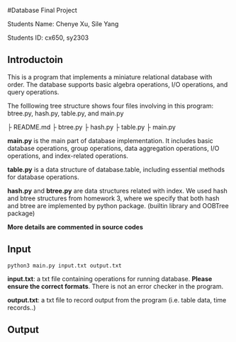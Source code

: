 #Database Final Project

Students Name: Chenye Xu, Sile Yang

Students ID: cx650, sy2303

## Introductoin

This is a program that implements a miniature relational database with order. The database supports basic algebra operations, I/O operations, and query operations. 

The folllowing tree structure shows four files involving in this program: btree.py, hash.py, table.py, and main.py

├ README.md
├ btree.py
├ hash.py
├ table.py
├ main.py

**main.py**  is the main part of database implementation. It includes basic database operations, group operations, data aggregation operations, I/O operations, and index-related operations.

**table.py** is a data structure of database.table, including essential methods for database operations.

**hash.py** and **btree.py** are data structures related with index. We used hash and btree structures from homework 3, where we specify that both hash and btree are implemented by python package. (builtin library and OOBTree package)

**More details are commented in source codes**

## Input

`python3 main.py input.txt output.txt`

**input.txt**: a txt file containing operations for running database. **Please ensure the correct formats**. There is not an error checker in the program. 

**output.txt**: a txt file to record output from the program (i.e. table data, time records..)

## Output





